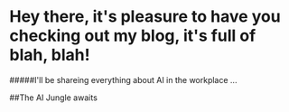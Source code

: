 # Hey there, it's pleasure to have you checking out my blog, it's full of blah, blah!

#####I'll be shareing everything about AI in the workplace ...


##The AI Jungle awaits
